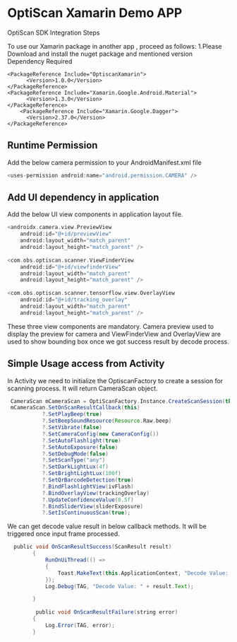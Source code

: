 # OptiScan Xamarin Demo APP 

OptiScan SDK Integration Steps 

To use our Xamarin package in another app , proceed as follows: 
1.Please Download and install the nuget package and mentioned version 
Dependency Required
```
<PackageReference Include="OptiscanXamarin">
      <Version>1.0.0</Version>
</PackageReference>
<PackageReference Include="Xamarin.Google.Android.Material">
      <Version>1.3.0</Version>
</PackageReference>
    <PackageReference Include="Xamarin.Google.Dagger">
      <Version>2.37.0</Version>
</PackageReference>
```
## Runtime Permission 

Add the below camera permission to your AndroidManifest.xml file 
```gradle 
<uses-permission android:name="android.permission.CAMERA" /> 
```
 

## Add UI dependency in application 

Add the below UI view components in application layout file. 
```gradle
<androidx.camera.view.PreviewView 
    android:id="@+id/previewView" 
    android:layout_width="match_parent" 
    android:layout_height="match_parent" /> 
 
<com.obs.optiscan.scanner.ViewFinderView 
    android:id="@+id/viewfinderView" 
    android:layout_width="match_parent" 
    android:layout_height="match_parent" /> 
 
<com.obs.optiscan.scanner.tensorflow.view.OverlayView 
    android:id="@+id/tracking_overlay" 
    android:layout_width="match_parent" 
    android:layout_height="match_parent" /> 
```
 

These three view components are mandatory. Camera preview used to display the preview for camera and ViewFinderView and OverlayView are used to show bounding box once we got success result by decode process. 

 

## Simple Usage access from Activity 

In Activity we need to initialize the OptiscanFactory to create a session for scanning process. It will return CameraScan object. 
```gradle
 CameraScan mCameraScan = OptiScanFactory.Instance.CreateScanSession(this, (AndroidX.Camera.View.PreviewView)previewView);
 mCameraScan.SetOnScanResultCallback(this)
           ?.SetPlayBeep(true)
           ?.SetBeepSoundResource(Resource.Raw.beep)
           ?.SetVibrate(false)
           ?.SetCameraConfig(new CameraConfig())
           ?.SetAutoFlashlight(true)
           ?.SetAutoExposure(false)
           ?.SetDebugMode(false)
           ?.SetScanType("any")
           ?.SetDarkLightLux(4f)
           ?.SetBrightLightLux(100f)
           ?.SetQrBarcodeDetection(true)
           ?.BindFlashlightView(ivFlash)
           ?.BindOverlayView(trackingOverlay)
           ?.UpdateConfidenceValue(0.5f)
           ?.BindSliderView(sliderExposure)
           ?.SetIsContinuousScan(true); 
```
 We can get decode value result in below callback methods. It will be triggered once input frame processed. 
```gradle
  public void OnScanResultSuccess(ScanResult result)
        {
            RunOnUiThread(() =>
            {
                Toast.MakeText(this.ApplicationContext, "Decode Value: " + result.Text, ToastLength.Long).Show();
            });
            Log.Debug(TAG, "Decode Value: " + result.Text);

        }
        
         public void OnScanResultFailure(string error)
        {
            Log.Error(TAG, error);
        }
```
